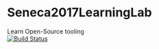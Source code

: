 # Seneca2017LearningLab
Learn Open-Source tooling <br>
[![Build Status](https://travis-ci.org/rkgupta21/Seneca2017LearningLab.svg?branch=master)](https://travis-ci.org/rkgupta21/Seneca2017LearningLab)
